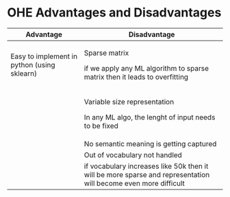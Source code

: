 # OHE Advantages and Disadvantages



| Advantage                                   | Disadvantage                                                                                                    |
| ------------------------------------------- | --------------------------------------------------------------------------------------------------------------- |
| Easy to implement in python (using sklearn) | <p>Sparse matrix </p><p>if we apply any ML algorithm to sparse matrix then it leads to overfitting</p>          |
|                                             | <p>Variable size representation </p><p>In any ML algo, the lenght of input needs to be fixed</p>                |
|                                             | No semantic meaning is getting captured                                                                         |
|                                             | Out of vocabulary not handled                                                                                   |
|                                             | if vocabulary increases like 50k then it will be more sparse and representation will become even more difficult |

